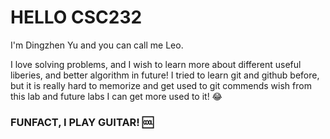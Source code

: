 # HELLO CSC232

I'm Dingzhen Yu and you can call me Leo.

I love solving problems, and I wish to learn more about different useful liberies, and better algorithm in future!
I tried to learn git and github before, but it is really hard to memorize and get used to git commends wish from this lab and future labs I can get more used to it! :joy:

### FUNFACT, I PLAY GUITAR! :cool:  